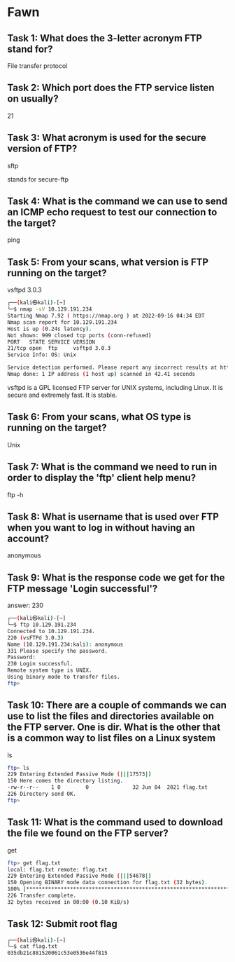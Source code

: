 # Fawn

## Task 1: What does the 3-letter acronym FTP stand for?

File transfer protocol

## Task 2: Which port does the FTP service listen on usually?

21

## Task 3: What acronym is used for the secure version of FTP?

sftp

stands for secure-ftp

## Task 4: What is the command we can use to send an ICMP echo request to test our connection to the target?

ping

## Task 5: From your scans, what version is FTP running on the target?

vsftpd 3.0.3

```bash
┌──(kali㉿kali)-[~]
└─$ nmap -sV 10.129.191.234 
Starting Nmap 7.92 ( https://nmap.org ) at 2022-09-16 04:34 EDT
Nmap scan report for 10.129.191.234
Host is up (0.24s latency).
Not shown: 999 closed tcp ports (conn-refused)
PORT   STATE SERVICE VERSION
21/tcp open  ftp     vsftpd 3.0.3
Service Info: OS: Unix

Service detection performed. Please report any incorrect results at https://nmap.org/submit/ .
Nmap done: 1 IP address (1 host up) scanned in 42.41 seconds
```

vsftpd is a GPL licensed FTP server for UNIX systems, including Linux. It is secure and extremely fast. It is stable.

## Task 6: From your scans, what OS type is running on the target?

Unix

## Task 7: What is the command we need to run in order to display the 'ftp' client help menu?

ftp -h

## Task 8: What is username that is used over FTP when you want to log in without having an account?

anonymous

## Task 9: What is the response code we get for the FTP message 'Login successful'?

answer: 230

```bash
┌──(kali㉿kali)-[~]
└─$ ftp 10.129.191.234                                                                        
Connected to 10.129.191.234.
220 (vsFTPd 3.0.3)
Name (10.129.191.234:kali): anonymous
331 Please specify the password.
Password: 
230 Login successful.
Remote system type is UNIX.
Using binary mode to transfer files.
ftp> 
```

## Task 10: There are a couple of commands we can use to list the files and directories available on the FTP server. One is dir. What is the other that is a common way to list files on a Linux system

ls

```bash
ftp> ls
229 Entering Extended Passive Mode (|||17573|)
150 Here comes the directory listing.
-rw-r--r--    1 0        0              32 Jun 04  2021 flag.txt
226 Directory send OK.
ftp>
```

## Task 11: What is the command used to download the file we found on the FTP server?

get

```bash
ftp> get flag.txt
local: flag.txt remote: flag.txt
229 Entering Extended Passive Mode (|||54678|)
150 Opening BINARY mode data connection for flag.txt (32 bytes).
100% |***************************************************************************|    32      256.14 KiB/s    00:00 ETA
226 Transfer complete.
32 bytes received in 00:00 (0.10 KiB/s)
```

## Task 12: Submit root flag

```bash
┌──(kali㉿kali)-[~]
└─$ cat flag.txt
035db21c881520061c53e0536e44f815
```
